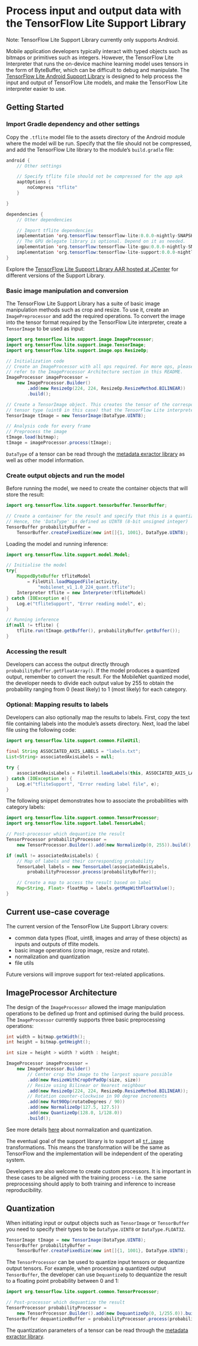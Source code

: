 # Process input and output data with the TensorFlow Lite Support Library

Note: TensorFlow Lite Support Library currently only supports Android.

Mobile application developers typically interact with typed objects such as
bitmaps or primitives such as integers. However, the TensorFlow Lite Interpreter
that runs the on-device machine learning model uses tensors in the form of
ByteBuffer, which can be difficult to debug and manipulate. The
[TensorFlow Lite Android Support Library](https://github.com/tensorflow/tflite-support/tree/master/tensorflow_lite_support/java)
is designed to help process the input and output of TensorFlow Lite models, and
make the TensorFlow Lite interpreter easier to use.

## Getting Started

### Import Gradle dependency and other settings

Copy the `.tflite` model file to the assets directory of the Android module
where the model will be run. Specify that the file should not be compressed, and
add the TensorFlow Lite library to the module’s `build.gradle` file:

```java
android {
    // Other settings

    // Specify tflite file should not be compressed for the app apk
    aaptOptions {
        noCompress "tflite"
    }

}

dependencies {
    // Other dependencies

    // Import tflite dependencies
    implementation 'org.tensorflow:tensorflow-lite:0.0.0-nightly-SNAPSHOT'
    // The GPU delegate library is optional. Depend on it as needed.
    implementation 'org.tensorflow:tensorflow-lite-gpu:0.0.0-nightly-SNAPSHOT'
    implementation 'org.tensorflow:tensorflow-lite-support:0.0.0-nightly-SNAPSHOT'
}
```

Explore the
[TensorFlow Lite Support Library AAR hosted at JCenter](https://bintray.com/google/tensorflow/tensorflow-lite-support)
for different versions of the Support Library.

### Basic image manipulation and conversion

The TensorFlow Lite Support Library has a suite of basic image manipulation
methods such as crop and resize. To use it, create an `ImagePreprocessor` and
add the required operations. To convert the image into the tensor format
required by the TensorFlow Lite interpreter, create a `TensorImage` to be used
as input:

```java
import org.tensorflow.lite.support.image.ImageProcessor;
import org.tensorflow.lite.support.image.TensorImage;
import org.tensorflow.lite.support.image.ops.ResizeOp;

// Initialization code
// Create an ImageProcessor with all ops required. For more ops, please
// refer to the ImageProcessor Architecture section in this README.
ImageProcessor imageProcessor =
    new ImageProcessor.Builder()
        .add(new ResizeOp(224, 224, ResizeOp.ResizeMethod.BILINEAR))
        .build();

// Create a TensorImage object. This creates the tensor of the corresponding
// tensor type (uint8 in this case) that the TensorFlow Lite interpreter needs.
TensorImage tImage = new TensorImage(DataType.UINT8);

// Analysis code for every frame
// Preprocess the image
tImage.load(bitmap);
tImage = imageProcessor.process(tImage);
```

`DataType` of a tensor can be read through the
[metadata exractor library](../convert/metadata.md#read-the-metadata-from-models)
as well as other model information.

### Create output objects and run the model

Before running the model, we need to create the container objects that will
store the result:

```java
import org.tensorflow.lite.support.tensorbuffer.TensorBuffer;

// Create a container for the result and specify that this is a quantized model.
// Hence, the 'DataType' is defined as UINT8 (8-bit unsigned integer)
TensorBuffer probabilityBuffer =
    TensorBuffer.createFixedSize(new int[]{1, 1001}, DataType.UINT8);
```

Loading the model and running inference:

```java
import org.tensorflow.lite.support.model.Model;

// Initialise the model
try{
    MappedByteBuffer tfliteModel
        = FileUtil.loadMappedFile(activity,
            "mobilenet_v1_1.0_224_quant.tflite");
    Interpreter tflite = new Interpreter(tfliteModel)
} catch (IOException e){
    Log.e("tfliteSupport", "Error reading model", e);
}

// Running inference
if(null != tflite) {
    tflite.run(tImage.getBuffer(), probabilityBuffer.getBuffer());
}
```

### Accessing the result

Developers can access the output directly through
`probabilityBuffer.getFloatArray()`. If the model produces a quantized output,
remember to convert the result. For the MobileNet quantized model, the developer
needs to divide each output value by 255 to obtain the probability ranging from
0 (least likely) to 1 (most likely) for each category.

### Optional: Mapping results to labels

Developers can also optionally map the results to labels. First, copy the text
file containing labels into the module’s assets directory. Next, load the label
file using the following code:

```java
import org.tensorflow.lite.support.common.FileUtil;

final String ASSOCIATED_AXIS_LABELS = "labels.txt";
List<String> associatedAxisLabels = null;

try {
    associatedAxisLabels = FileUtil.loadLabels(this, ASSOCIATED_AXIS_LABELS);
} catch (IOException e) {
    Log.e("tfliteSupport", "Error reading label file", e);
}
```

The following snippet demonstrates how to associate the probabilities with
category labels:

```java
import org.tensorflow.lite.support.common.TensorProcessor;
import org.tensorflow.lite.support.label.TensorLabel;

// Post-processor which dequantize the result
TensorProcessor probabilityProcessor =
    new TensorProcessor.Builder().add(new NormalizeOp(0, 255)).build();

if (null != associatedAxisLabels) {
    // Map of labels and their corresponding probability
    TensorLabel labels = new TensorLabel(associatedAxisLabels,
        probabilityProcessor.process(probabilityBuffer));

    // Create a map to access the result based on label
    Map<String, Float> floatMap = labels.getMapWithFloatValue();
}
```

## Current use-case coverage

The current version of the TensorFlow Lite Support Library covers:

*   common data types (float, uint8, images and array of these objects) as
    inputs and outputs of tflite models.
*   basic image operations (crop image, resize and rotate).
*   normalization and quantization
*   file utils

Future versions will improve support for text-related applications.

## ImageProcessor Architecture

The design of the `ImageProcessor` allowed the image manipulation operations to
be defined up front and optimised during the build process. The `ImageProcessor`
currently supports three basic preprocessing operations:

```java
int width = bitmap.getWidth();
int height = bitmap.getHeight();

int size = height > width ? width : height;

ImageProcessor imageProcessor =
    new ImageProcessor.Builder()
        // Center crop the image to the largest square possible
        .add(new ResizeWithCropOrPadOp(size, size))
        // Resize using Bilinear or Nearest neighbour
        .add(new ResizeOp(224, 224, ResizeOp.ResizeMethod.BILINEAR));
        // Rotation counter-clockwise in 90 degree increments
        .add(new Rot90Op(rotateDegrees / 90))
        .add(new NormalizeOp(127.5, 127.5))
        .add(new QuantizeOp(128.0, 1/128.0))
        .build();
```

See more details
[here](../convert/metadata.md#normalization-and-quantization-parameters) about
normalization and quantization.

The eventual goal of the support library is to support all
[`tf.image`](https://www.tensorflow.org/api_docs/python/tf/image)
transformations. This means the transformation will be the same as TensorFlow
and the implementation will be independent of the operating system.

Developers are also welcome to create custom processors. It is important in
these cases to be aligned with the training process - i.e. the same
preprocessing should apply to both training and inference to increase
reproducibility.

## Quantization

When initiating input or output objects such as `TensorImage` or `TensorBuffer`
you need to specify their types to be `DataType.UINT8` or `DataType.FLOAT32`.

```java
TensorImage tImage = new TensorImage(DataType.UINT8);
TensorBuffer probabilityBuffer =
    TensorBuffer.createFixedSize(new int[]{1, 1001}, DataType.UINT8);
```

The `TensorProcessor` can be used to quantize input tensors or dequantize output
tensors. For example, when processing a quantized output `TensorBuffer`, the
developer can use `DequantizeOp` to dequantize the result to a floating point
probability between 0 and 1:

```java
import org.tensorflow.lite.support.common.TensorProcessor;

// Post-processor which dequantize the result
TensorProcessor probabilityProcessor =
    new TensorProcessor.Builder().add(new DequantizeOp(0, 1/255.0)).build();
TensorBuffer dequantizedBuffer = probabilityProcessor.process(probabilityBuffer);
```

The quantization parameters of a tensor can be read through the
[metadata exractor library](../convert/metadata.md#read-the-metadata-from-models).
